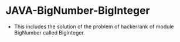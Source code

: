 # JAVA-BigNumber-BigInteger
- This includes the solution of the problem of hackerrank of module BigNumber called BigInteger.
